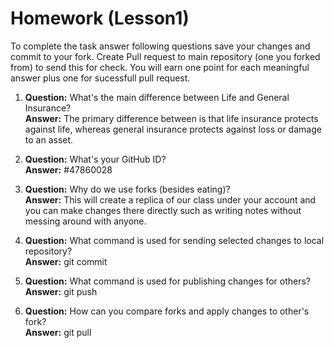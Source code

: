# Homework (Lesson1)
To complete the task answer following questions save your changes and commit to your fork. Create Pull request to main repository (one you forked from) to send this for check. You will earn one point for each meaningful answer plus one for sucessfull pull request.

1. **Question:** What's the main difference between Life and General Insurance?  
   **Answer:** The primary difference between is that life insurance protects against life, whereas general insurance protects against loss or damage to an asset.

2. **Question:** What's your GitHub ID?  
   **Answer:** #47860028

3. **Question:** Why do we use forks (besides eating)?  
   **Answer:** This will create a replica of our class under your account and you can make changes there directly such as writing notes without messing around with anyone.

4. **Question:** What command is used for sending selected changes to local repository?  
   **Answer:** git commit

5. **Question:** What command is used for publishing changes for others?  
   **Answer:** git push

6. **Question:** How can you compare forks and apply changes to other's fork?  
   **Answer:** git pull
